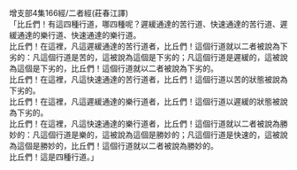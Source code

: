 增支部4集166經/二者經(莊春江譯)  
「比丘們！有這四種行道，哪四種呢？遲緩通達的苦行道、快速通達的苦行道、遲緩通達的樂行道、快速通達的樂行道。  
比丘們！在這裡，凡這遲緩通達的苦行道者，比丘們！這個行道就以二者被說為下劣的：凡這個行道是苦的，這被說為這個是下劣的；凡這個行道是遲緩的，這被說為這個是下劣的，比丘們！這個行道就以二者被說為下劣的。  
比丘們！在這裡，凡這快速通達的苦行道者，比丘們！這個行道以苦的狀態被說為下劣的。  
比丘們！在這裡，凡這遲緩通達的樂行道者，比丘們！這個行道以遲緩的狀態被說為下劣的。  
比丘們！在這裡，凡這快速通達的樂行道者，比丘們！這個行道就以二者被說為勝妙的：凡這個行道是樂的，這被說為這個是勝妙的；凡這個行道是快速的，這被說為這個是勝妙的，比丘們！這個行道就以二者被說為勝妙的。  
比丘們！這是四種行道。」  
  
  
